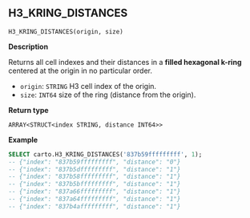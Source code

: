 ## H3_KRING_DISTANCES

```sql:signature
H3_KRING_DISTANCES(origin, size)
```

**Description**

Returns all cell indexes and their distances in a **filled hexagonal k-ring** centered at the origin in no particular order.

* `origin`: `STRING` H3 cell index of the origin.
* `size`: `INT64` size of the ring (distance from the origin).

**Return type**

`ARRAY<STRUCT<index STRING, distance INT64>>`

**Example**

```sql
SELECT carto.H3_KRING_DISTANCES('837b59fffffffff', 1);
-- {"index": "837b59fffffffff", "distance": "0"}
-- {"index": "837b5dfffffffff", "distance": "1"}
-- {"index": "837b58fffffffff", "distance": "1"}
-- {"index": "837b5bfffffffff", "distance": "1"}
-- {"index": "837a66fffffffff", "distance": "1"}
-- {"index": "837a64fffffffff", "distance": "1"}
-- {"index": "837b4afffffffff", "distance": "1"}
```
